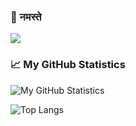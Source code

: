 ### 🙏 नमस्ते

<img src="https://img.shields.io/static/v1?label=Hi&message=Welcome&color=brightgreen"/>


### 📈 My GitHub Statistics

![My GitHub Statistics](https://github-readme-stats.vercel.app/api?username=rakheshthayyur&count_private=true&show_icons=true&hide_title=true)

![Top Langs](https://github-readme-stats.vercel.app/api/top-langs/?username=rakheshthayyur)
